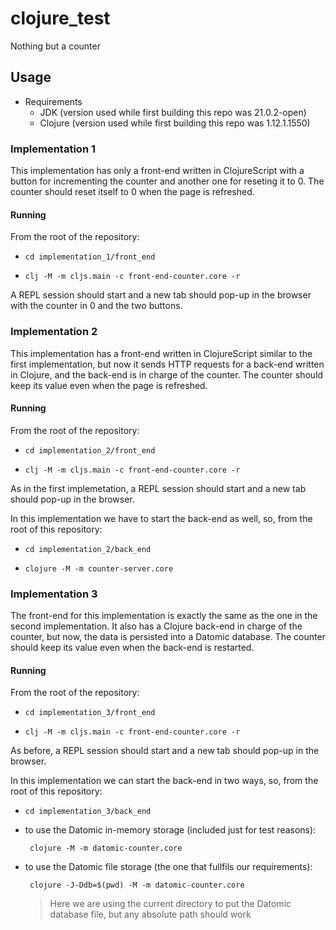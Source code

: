 # clojure_test
Nothing but a counter

## Usage
- Requirements
  - JDK (version used while first building this repo was 21.0.2-open)
  - Clojure (version used while first building this repo was 1.12.1.1550)

### Implementation 1
This implementation has only a front-end written in ClojureScript with a button for incrementing the counter and another one for reseting it to 0. The counter should reset itself to 0 when the page is refreshed.

#### Running
From the root of the repository:
- ```shell
  cd implementation_1/front_end
  ```
- ```shell
  clj -M -m cljs.main -c front-end-counter.core -r
  ```

A REPL session should start and a new tab should pop-up in the browser with the counter in 0 and the two buttons.

### Implementation 2
This implementation has a front-end written in ClojureScript similar to the first implementation, but now it sends HTTP requests for a back-end written in Clojure, and the back-end is in charge of the counter. The counter should keep its value even when the page is refreshed.

#### Running
From the root of the repository:
- ```shell
  cd implementation_2/front_end
  ```
- ```shell
  clj -M -m cljs.main -c front-end-counter.core -r
  ```

As in the first implemetation, a REPL session should start and a new tab should pop-up in the browser.

In this implementation we have to start the back-end as well, so, from the root of this repository:
- ```shell
  cd implementation_2/back_end
  ```
- ```shell
  clojure -M -m counter-server.core
  ```

### Implementation 3
The front-end for this implementation is exactly the same as the one in the second implementation. It also has a Clojure back-end in charge of the counter, but now, the data is persisted into a Datomic database. The counter should keep its value even when the back-end is restarted.

#### Running
From the root of the repository:
- ```shell
  cd implementation_3/front_end
  ```
- ```shell
  clj -M -m cljs.main -c front-end-counter.core -r
  ```

As before, a REPL session should start and a new tab should pop-up in the browser.

In this implementation we can start the back-end in two ways, so, from the root of this repository:
- ```shell
  cd implementation_3/back_end
  ```
- to use the Datomic in-memory storage (included just for test reasons):
  ```shell
   clojure -M -m datomic-counter.core
  ```
- to use the Datomic file storage (the one that fullfils our requirements):
  ```shell
   clojure -J-Ddb=$(pwd) -M -m datomic-counter.core
  ```
  >Here we are using the current directory to put the Datomic database file, but any absolute path should work

